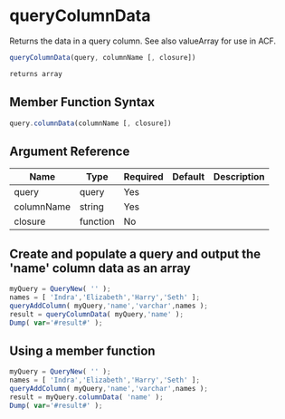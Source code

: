 # queryColumnData

Returns the data in a query column. See also valueArray for use in ACF.

```javascript
queryColumnData(query, columnName [, closure])
```

```javascript
returns array
```

## Member Function Syntax

```javascript
query.columnData(columnName [, closure])
```

## Argument Reference

| Name | Type | Required | Default | Description |
| --- | --- | --- | --- | --- |
| query | query | Yes |  |  |
| columnName | string | Yes |  |  |
| closure | function | No |  |  |

## Create and populate a query and output the 'name' column data as an array

```javascript
myQuery = QueryNew( '' );
names = [ 'Indra','Elizabeth','Harry','Seth' ];
queryAddColumn( myQuery,'name','varchar',names );
result = queryColumnData( myQuery,'name' );
Dump( var='#result#' );
```

## Using a member function

```javascript
myQuery = QueryNew( '' );
names = [ 'Indra','Elizabeth','Harry','Seth' ];
queryAddColumn( myQuery,'name','varchar',names );
result = myQuery.columnData( 'name' );
Dump( var='#result#' );
```
